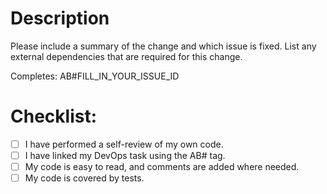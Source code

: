 # Description

Please include a summary of the change and which issue is fixed. 
List any external dependencies that are required for this change.

Completes: AB#FILL_IN_YOUR_ISSUE_ID

# Checklist:

- [ ] I have performed a self-review of my own code.
- [ ] I have linked my DevOps task using the AB# tag.
- [ ] My code is easy to read, and comments are added where needed.
- [ ] My code is covered by tests.
